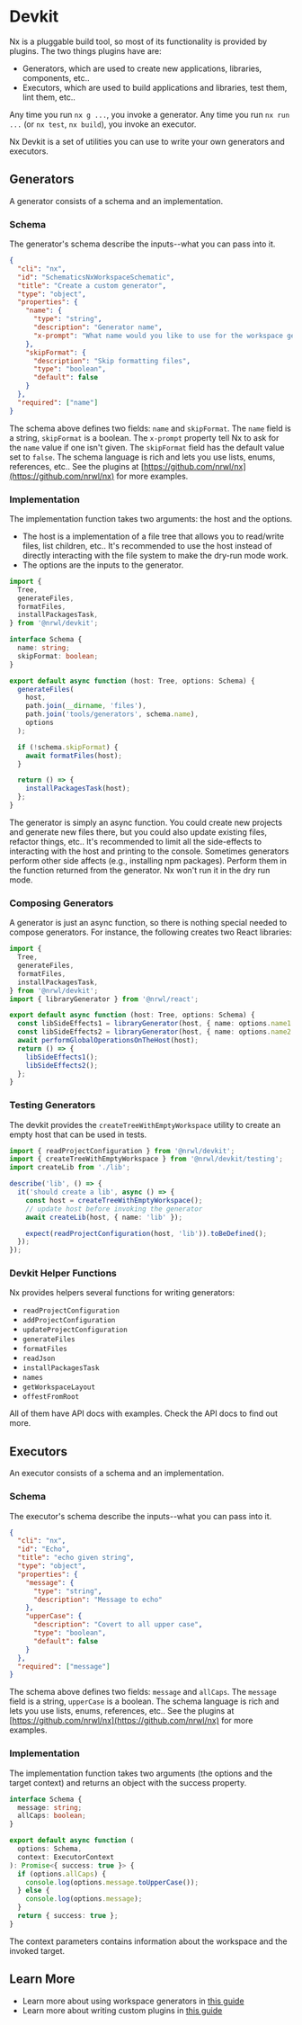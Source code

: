 # Devkit

Nx is a pluggable build tool, so most of its functionality is provided by plugins. The two things plugins have are:

- Generators, which are used to create new applications, libraries, components, etc..
- Executors, which are used to build applications and libraries, test them, lint them, etc..

Any time you run `nx g ...`, you invoke a generator. Any time you run `nx run ...` (or `nx test`, `nx build`), you invoke an executor.

Nx Devkit is a set of utilities you can use to write your own generators and executors.

## Generators

A generator consists of a schema and an implementation.

### Schema

The generator's schema describe the inputs--what you can pass into it.

```json
{
  "cli": "nx",
  "id": "SchematicsNxWorkspaceSchematic",
  "title": "Create a custom generator",
  "type": "object",
  "properties": {
    "name": {
      "type": "string",
      "description": "Generator name",
      "x-prompt": "What name would you like to use for the workspace generator?"
    },
    "skipFormat": {
      "description": "Skip formatting files",
      "type": "boolean",
      "default": false
    }
  },
  "required": ["name"]
}
```

The schema above defines two fields: `name` and `skipFormat`. The `name` field is a string, `skipFormat` is a boolean. The `x-prompt` property tell Nx to ask for the `name` value if one isn't given. The `skipFormat` field has the default value set to `false`. The schema language is rich and lets you use lists, enums, references, etc.. See the plugins at [https://github.com/nrwl/nx](https://github.com/nrwl/nx) for more examples.

### Implementation

The implementation function takes two arguments: the host and the options.

- The host is a implementation of a file tree that allows you to read/write files, list children, etc.. It's recommended to use the host instead of directly interacting with the file system to make the dry-run mode work.
- The options are the inputs to the generator.

```typescript
import {
  Tree,
  generateFiles,
  formatFiles,
  installPackagesTask,
} from '@nrwl/devkit';

interface Schema {
  name: string;
  skipFormat: boolean;
}

export default async function (host: Tree, options: Schema) {
  generateFiles(
    host,
    path.join(__dirname, 'files'),
    path.join('tools/generators', schema.name),
    options
  );

  if (!schema.skipFormat) {
    await formatFiles(host);
  }

  return () => {
    installPackagesTask(host);
  };
}
```

The generator is simply an async function. You could create new projects and generate new files there, but you could also update existing files, refactor things, etc.. It's recommended to limit all the side-effects to interacting with the host and printing to the console. Sometimes generators perform other side affects (e.g., installing npm packages). Perform them in the function returned from the generator. Nx won't run it in the dry run mode.

### Composing Generators

A generator is just an async function, so there is nothing special needed to compose generators. For instance, the following creates two React libraries:

```typescript
import {
  Tree,
  generateFiles,
  formatFiles,
  installPackagesTask,
} from '@nrwl/devkit';
import { libraryGenerator } from '@nrwl/react';

export default async function (host: Tree, options: Schema) {
  const libSideEffects1 = libraryGenerator(host, { name: options.name1 });
  const libSideEffects2 = libraryGenerator(host, { name: options.name2 });
  await performGlobalOperationsOnTheHost(host);
  return () => {
    libSideEffects1();
    libSideEffects2();
  };
}
```

### Testing Generators

The devkit provides the `createTreeWithEmptyWorkspace` utility to create an empty host that can be used in tests.

```typescript
import { readProjectConfiguration } from '@nrwl/devkit';
import { createTreeWithEmptyWorkspace } from '@nrwl/devkit/testing';
import createLib from './lib';

describe('lib', () => {
  it('should create a lib', async () => {
    const host = createTreeWithEmptyWorkspace();
    // update host before invoking the generator
    await createLib(host, { name: 'lib' });

    expect(readProjectConfiguration(host, 'lib')).toBeDefined();
  });
});
```

### Devkit Helper Functions

Nx provides helpers several functions for writing generators:

- `readProjectConfiguration`
- `addProjectConfiguration`
- `updateProjectConfiguration`
- `generateFiles`
- `formatFiles`
- `readJson`
- `installPackagesTask`
- `names`
- `getWorkspaceLayout`
- `offestFromRoot`

All of them have API docs with examples. Check the API docs to find out more.

## Executors

An executor consists of a schema and an implementation.

### Schema

The executor's schema describe the inputs--what you can pass into it.

```json
{
  "cli": "nx",
  "id": "Echo",
  "title": "echo given string",
  "type": "object",
  "properties": {
    "message": {
      "type": "string",
      "description": "Message to echo"
    },
    "upperCase": {
      "description": "Covert to all upper case",
      "type": "boolean",
      "default": false
    }
  },
  "required": ["message"]
}
```

The schema above defines two fields: `message` and `allCaps`. The `message` field is a string, `upperCase` is a boolean. The schema language is rich and lets you use lists, enums, references, etc.. See the plugins at [https://github.com/nrwl/nx](https://github.com/nrwl/nx) for more examples.

### Implementation

The implementation function takes two arguments (the options and the target context) and returns an object with the success property.

```typescript
interface Schema {
  message: string;
  allCaps: boolean;
}

export default async function (
  options: Schema,
  context: ExecutorContext
): Promise<{ success: true }> {
  if (options.allCaps) {
    console.log(options.message.toUpperCase());
  } else {
    console.log(options.message);
  }
  return { success: true };
}
```

The context parameters contains information about the workspace and the invoked target.

## Learn More

- Learn more about using workspace generators in [this guide](/{{framework}}/workspace/generators/workspace-generators)
- Learn more about writing custom plugins in [this guide](/{{framework}}/plugins/nx-plugin/overview)
